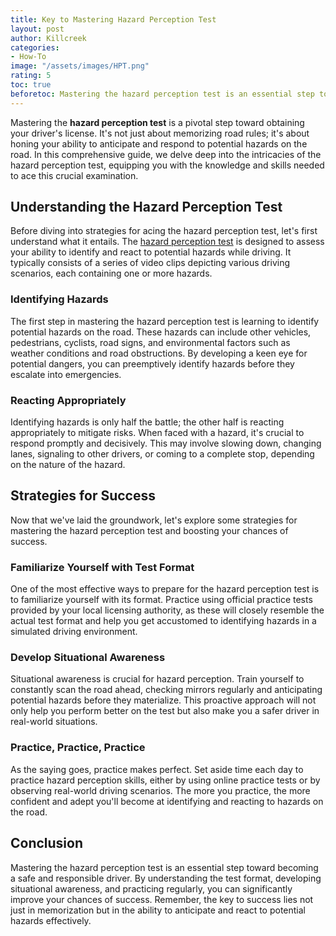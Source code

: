 ```yaml
---
title: Key to Mastering Hazard Perception Test
layout: post
author: Killcreek
categories:
- How-To
image: "/assets/images/HPT.png"
rating: 5
toc: true
beforetoc: Mastering the hazard perception test is an essential step toward becoming a safe and responsible driver. By understanding the test format, developing situational awareness, and practicing regularly, you can significantly improve your chances of success. 
---
```


Mastering the **hazard perception test** is a pivotal step toward obtaining your driver's license. It's not just about memorizing road rules; it's about honing your ability to anticipate and respond to potential hazards on the road. In this comprehensive guide, we delve deep into the intricacies of the hazard perception test, equipping you with the knowledge and skills needed to ace this crucial examination.

## Understanding the Hazard Perception Test

Before diving into strategies for acing the hazard perception test, let's first understand what it entails. The [hazard perception test](/test) is designed to assess your ability to identify and react to potential hazards while driving. It typically consists of a series of video clips depicting various driving scenarios, each containing one or more hazards.

### Identifying Hazards

The first step in mastering the hazard perception test is learning to identify potential hazards on the road. These hazards can include other vehicles, pedestrians, cyclists, road signs, and environmental factors such as weather conditions and road obstructions. By developing a keen eye for potential dangers, you can preemptively identify hazards before they escalate into emergencies.

### Reacting Appropriately

Identifying hazards is only half the battle; the other half is reacting appropriately to mitigate risks. When faced with a hazard, it's crucial to respond promptly and decisively. This may involve slowing down, changing lanes, signaling to other drivers, or coming to a complete stop, depending on the nature of the hazard.

## Strategies for Success

Now that we've laid the groundwork, let's explore some strategies for mastering the hazard perception test and boosting your chances of success.

### Familiarize Yourself with Test Format

One of the most effective ways to prepare for the hazard perception test is to familiarize yourself with its format. Practice using official practice tests provided by your local licensing authority, as these will closely resemble the actual test format and help you get accustomed to identifying hazards in a simulated driving environment.

### Develop Situational Awareness

Situational awareness is crucial for hazard perception. Train yourself to constantly scan the road ahead, checking mirrors regularly and anticipating potential hazards before they materialize. This proactive approach will not only help you perform better on the test but also make you a safer driver in real-world situations.

### Practice, Practice, Practice

As the saying goes, practice makes perfect. Set aside time each day to practice hazard perception skills, either by using online practice tests or by observing real-world driving scenarios. The more you practice, the more confident and adept you'll become at identifying and reacting to hazards on the road.

## Conclusion

Mastering the hazard perception test is an essential step toward becoming a safe and responsible driver. By understanding the test format, developing situational awareness, and practicing regularly, you can significantly improve your chances of success. Remember, the key to success lies not just in memorization but in the ability to anticipate and react to potential hazards effectively.